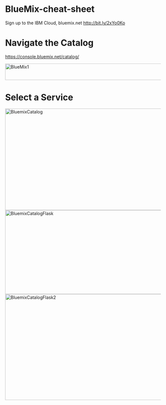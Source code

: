 # BlueMix-cheat-sheet

Sign up to the IBM Cloud, bluemix.net http://bit.ly/2xYo0Ko

# Navigate the Catalog

https://console.bluemix.net/catalog/

<img src="https://farm5.staticflickr.com/4496/37532679161_1a61013568_c.jpg" width="800" height="53" alt="BlueMix1">

# Select a Service

<img src="https://farm5.staticflickr.com/4461/37274490530_557edf373c_z.jpg" width="587" height="328" alt="BluemixCatalog">

<img src="https://farm5.staticflickr.com/4445/23680630568_f9a8ebbe7b_z.jpg" width="640" height="271" alt="BluemixCatalogFlask">

<img src="https://farm5.staticflickr.com/4456/37485097406_282f686f8c_z.jpg" width="640" height="342" alt="BluemixCatalogFlask2">





